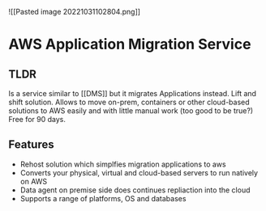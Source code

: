 ![[Pasted image 20221031102804.png]]
# AWS Application Migration Service

## TLDR
Is a service similar to [[DMS]] but it migrates Applications instead. Lift and shift solution. Allows to move on-prem, containers or other cloud-based solutions to AWS easily and with little manual work (too good to be true?)
Free for 90 days.

## Features
- Rehost solution which simplfies migration applications to aws
- Converts your physical, virtual and cloud-based servers to run natively on AWS
- Data agent on premise side does continues repliaction into the cloud
- Supports a range of platforms, OS and databases